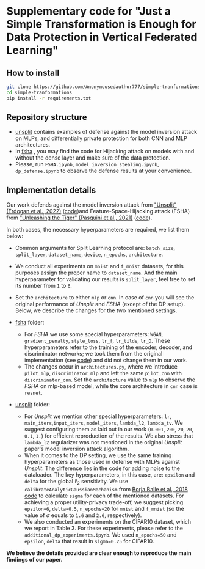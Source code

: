 # Supplementary code for "Just a Simple Transformation is Enough for Data Protection in Vertical Federated Learning"
## How to install
```bash
git clone https://github.com/Anonymousedauthor777/simple-tranformations
cd simple-tranformations
pip install -r requirements.txt
```
## Repository structure
* <ins>unsplit</ins> contains examples of defense against the model inversion attack on MLPs, and differentially private protection for both CNN and MLP architectures.
* In <ins>fsha</ins> , you may find the code for Hijacking attack on models with and without the dense layer and make sure of the data protection.
* Please, run  ```FSHA.ipynb```, ```model_inversion_stealing.ipynb```, ```dp_defense.ipynb``` to observe the defense results at your convenience.
## Implementation details
Our work defends against the model inversion attack from ["Unsplit" (Erdogan et al., 2022)](https://arxiv.org/abs/2108.09033) ([code](https://github.com/ege-erdogan/unsplit))and Feature-Space-Hijacking attack (FSHA) from ["Unleashing the Tiger" (Pasquini et al., 2021)](https://arxiv.org/abs/2012.02670) ([code](https://github.com/pasquini-dario/SplitNN_FSHA)).

In both cases, the necessary hyperparameters are required, we list them below:

- Common arguments for Split Learning protocol are: ```batch_size```, ```split_layer```, ```dataset_name```, ```device```, ```n_epochs```, ```architecture```.
- We conduct all experiments on ```mnist``` and ```f_mnist``` datasets, for this purposes assign the proper name to ```dataset_name```. And the main hyperparameter for validating our results is ```split_layer```, feel free to set its number from ```1``` to ```6```. 
- Set the ```architecture``` to either ```mlp``` or ```cnn```. In case of ```cnn``` you will see the original performance of *Unsplit* and *FSHA* (except of the DP setup).
Below, we describe the changes for the two mentioned settings.

- <ins>fsha</ins> folder:
    - For *FSHA* we use some special hyperparameters: ```WGAN```, ```gradient_penalty```, ```style_loss```, ```lr_f```, ```lr_tilde```, ```lr_D```. These hyperparameters refer to the training of the encoder, decoder, and discriminator networks; we took them from the original implementation (see [code](https://github.com/pasquini-dario/SplitNN_FSHA/blob/main/FSHA.ipynb)) and did not change them in our work.
    - The changes occur in ```architectures.py```, where we introduce ```pilot_mlp```, ```discriminator_mlp``` and left the same ```pilot_cnn```  with ```discriminator_cnn```.  Set the ```architecture``` value to ```mlp``` to observe the *FSHA* on mlp-based model, while the core architecture in ```cnn``` case is ```resnet```.

- <ins>unsplit</ins> folder:
    - For *Unsplit* we mention other special hyperparameters: ```lr```, ```main_iters```,```input_iters```, ```model_iters```, ```lambda_l2```, ```lambda_tv```. We suggest configuring them as laid out in our work (```0.001```, ```200```, ```20```, ```20```, ```0.1```, ```1.```) for efficient reproduction of the results. We also stress that ```lambda_l2``` regularizer was not mentioned in the original *Unsplit* paper's model inversion attack algorithm.
    - When it comes to the DP setting, we use the same training hyperparameters as those used in defense with MLPs against *Unsplit*. The difference lies in the code for adding noise to the dataloader. The key hyperparameters, in this case, are: ```epsilon``` and ```delta``` for the global $\ell_2$ sensitivity. We use ```calibrateAnalyticGaussianMechanism``` from [Borja Balle et al., 2018](https://arxiv.org/abs/1805.06530) [code](https://github.com/BorjaBalle/analytic-gaussian-mechanism/blob/master/agm-example.py) to calculate ```sigma``` for each of the mentioned datasets. For achieving a proper utility-privacy trade-off, we suggest picking ```epsilon=6```, ```delta=0.5```, ```n_epochs=20``` for ```mnist``` and ```f_mnist``` (so the value of $\sigma$ equals to ```1.6``` and ```2.6```, respectively).
    - We also conducted an experiments on the CIFAR10 dataset, which we report in Table 3.  For these experiments, please refer to the ```additional_dp_experiments.ipynb```. We used ```n_epochs=50``` and ```epsilon```, ```delta``` that result in ```sigma=0.25``` for CIFAR10.

**We believe the details provided are clear enough to reproduce the main findings of our paper.**